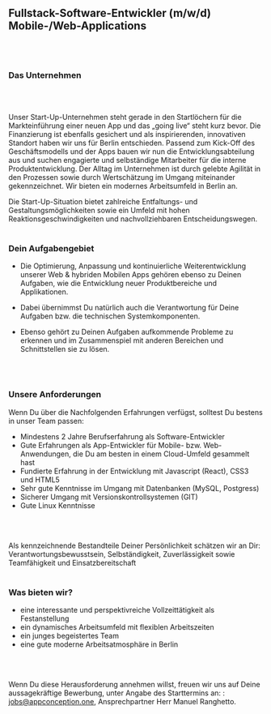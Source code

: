 ## Fullstack-Software-Entwickler (m/w/d) Mobile-/Web-Applications
<br/>
<br/>

### Das Unternehmen
<br/>
<br/>

Unser Start-Up-Unternehmen steht gerade in den Startlöchern für die Markteinführung einer neuen App und das „going live“ steht kurz bevor. Die Finanzierung ist ebenfalls gesichert und als inspirierenden, innovativen Standort haben wir uns für Berlin entschieden.
Passend zum Kick-Off des Geschäftsmodells und der Apps bauen wir  nun die Entwicklungsabteilung aus und suchen engagierte und selbständige Mitarbeiter für die interne Produktentwicklung.
Der Alltag im Unternehmen ist durch gelebte Agilität in den Prozessen sowie durch Wertschätzung im Umgang miteinander gekennzeichnet.
Wir bieten ein modernes Arbeitsumfeld in Berlin an.

Die Start-Up-Situation bietet zahlreiche Entfaltungs- und Gestaltungsmöglichkeiten sowie ein Umfeld mit hohen Reaktionsgeschwindigkeiten und nachvollziehbaren Entscheidungswegen.
<br/>
<br/>

### Dein Aufgabengebiet

 - Die Optimierung, Anpassung und kontinuierliche Weiterentwicklung unserer Web & hybriden Mobilen Apps gehören ebenso zu Deinen Aufgaben, wie die Entwicklung neuer Produktbereiche und Applikationen.

 - Dabei übernimmst Du natürlich auch die Verantwortung für Deine Aufgaben bzw. die technischen Systemkomponenten. 

 - Ebenso gehört zu Deinen Aufgaben aufkommende Probleme zu erkennen und im Zusammenspiel mit anderen Bereichen und Schnittstellen sie zu lösen.
<br/>
<br/>

### Unsere Anforderungen

Wenn Du über die Nachfolgenden Erfahrungen verfügst, solltest Du bestens in unser Team passen:

 - Mindestens 2 Jahre Berufserfahrung als Software-Entwickler 
 - Gute Erfahrungen als App-Entwickler für Mobile- bzw. Web-Anwendungen, die Du am besten in einem Cloud-Umfeld gesammelt hast
 - Fundierte Erfahrung in der Entwicklung mit Javascript (React), CSS3 und HTML5
 - Sehr gute Kenntnisse im Umgang mit Datenbanken (MySQL, Postgress) 
 - Sicherer Umgang mit Versionskontrollsystemen (GIT)
 - Gute Linux Kenntnisse 
<br/>
<br/>

Als kennzeichnende Bestandteile Deiner Persönlichkeit schätzen wir an Dir: Verantwortungsbewusstsein, Selbständigkeit, Zuverlässigkeit sowie Teamfähigkeit und Einsatzbereitschaft 
<br/>
<br/>

### Was bieten wir?

 - eine interessante und perspektivreiche Vollzeittätigkeit als Festanstellung 
 - ein dynamisches Arbeitsumfeld mit flexiblen Arbeitszeiten 
 - ein junges begeistertes Team 
 - eine gute moderne Arbeitsatmosphäre in Berlin
<br/>
<br/>

Wenn Du diese Herausforderung annehmen willst, freuen wir uns auf Deine aussagekräftige Bewerbung, unter Angabe des Starttermins an: : jobs@appconception.one, Ansprechpartner Herr Manuel Ranghetto.
